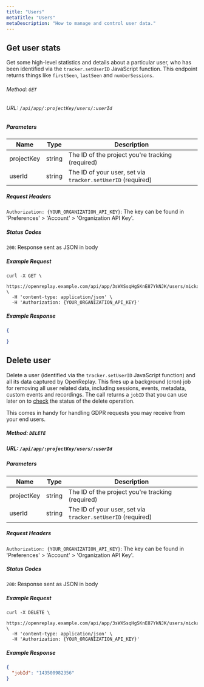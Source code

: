 ```yaml
---
title: "Users"
metaTitle: "Users"
metaDescription: "How to manage and control user data."
---
```


## Get user stats

Get some high-level statistics and details about a particular user, who has been identified via the `tracker.setUserID` JavaScript function. This endpoint returns things like `firstSeen`, `lastSeen` and `numberSessions`.

###### Method: `GET`

###### URL: `/api/app/:projectKey/users/:userId`

##### Parameters

| Name | Type | Description |
|----------|-------------|-------------|
| projectKey | string | The ID of the project you're tracking (required) |
| userId | string | The ID of your user, set via `tracker.setUserID` (required) |

##### Request Headers

`Authorization: {YOUR_ORGANIZATION_API_KEY}`: The key can be found in 'Preferences' > 'Account' > 'Organization API Key'.

##### Status Codes

`200`: Response sent as JSON in body

##### Example Request

```curl
curl -X GET \
  https://openreplay.example.com/api/app/3sWXSsqHgSKnE87YkNJK/users/mickael@openreplay.com \
  -H 'content-type: application/json' \
  -H 'Authorization: {YOUR_ORGANIZATION_API_KEY}'
```

##### Example Response

```json
{

}
```

## Delete user

Delete a user (identified via the `tracker.setUserID` JavaScript function) and all its data captured by OpenReplay. This fires up a background (cron) job for removing all user related data, including sessions, events, metadata, custom events and recordings. The call returns a `jobID` that you can use later on to [check](/api/jobs#getjobdetails) the status of the delete operation.

This comes in handy for handling GDPR requests you may receive from your end users.

##### Method: `DELETE`

##### URL: `/api/app/:projectKey/users/:userId`

##### Parameters

| Name | Type | Description |
|----------|-------------|-------------|
| projectKey | string | The ID of the project you're tracking (required) |
| userId | string | The ID of your user, set via `tracker.setUserID` (required) |

##### Request Headers

`Authorization: {YOUR_ORGANIZATION_API_KEY}`: The key can be found in 'Preferences' > 'Account' > 'Organization API Key'.

##### Status Codes

`200`: Response sent as JSON in body

##### Example Request

```curl
curl -X DELETE \
  https://openreplay.example.com/api/app/3sWXSsqHgSKnE87YkNJK/users/mickael@openreplay.com \
  -H 'content-type: application/json' \
  -H 'Authorization: {YOUR_ORGANIZATION_API_KEY}'
```

##### Example Response

```json
{
  "jobId": "143500982356"
}
```

